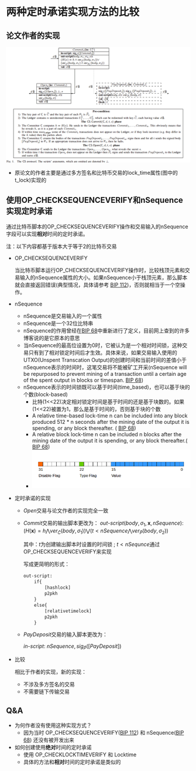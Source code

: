 两种定时承诺实现方法的比较
==============================

论文作者的实现
----------------
![a8ea7cd1861db26ac5c2b4d4cdb1cf02_1_2_art](img/a8ea7cd1861db26ac5c2b4d4cdb1cf02_1_2_art.png)

* 原论文的作者主要是通过多方签名和比特币交易的lock_time属性(图中的t_lock)实现的

使用OP_CHECKSEQUENCEVERIFY和nSequence实现定时承诺
----------------------------------------------------------------------------------

通过比特币脚本的OP_CHECKSEQUENCEVERIFY操作和交易输入的nSequence字段可以实现**相对**时间的定时承诺。

注：以下内容都基于版本大于等于2的比特币交易

* OP_CHECKSEQUENCEVERIFY

  当比特币脚本运行OP_CHECKSEQUENCEVERIFY操作时，比较栈顶元素和交易输入的nSequence属性的大小。如果nSequence小于栈顶元素，那么脚本就会直接返回错误(典型情况，具体请参考 [BIP 112](https://github.com/bitcoin/bips/blob/master/bip-0112.mediawiki#Bidirectional_Payment_Channels))，否则就相当于一个空操作。
  
* nSequence

  + nSequence是交易输入的一个属性
  + nSequence是一个32位比特串
  + nSequence的作用曾经在[BIP 68](https://github.com/bitcoin/bips/blob/master/bip-0068.mediawiki#Deployment)中重新进行了定义，目前网上查到的许多博客说的是它原本的意思
  + 当nSequence的最高位设置为0时，它被认为是一个相对时间锁，这种交易只有到了相对锁定时间后才生效。具体来说，如果交易输入使用的UTXO(Unspent Transcation Output)的创建时间和当前时间的差值小于nSequence表示的时间时，这笔交易将不能被矿工开采(nSequence will be repurposed to prevent mining of a transaction until a certain age of the spent output in blocks or timespan. [BIP 68](https://github.com/bitcoin/bips/blob/master/bip-0068.mediawiki#Deployment))
  + nSequence表示的时间锁既可以基于时间(time_based)，也可以基于块的个数(block-based)
    + 比特(1<<22)决定相对锁定时间是基于时间的还是基于块数的。如果(1<<22)被置为1，那么是基于时间的，否则基于块的个数
    + A relative time-based lock-time n can be included into any block produced 512 * n seconds after the mining date of the output it is spending, or any block thereafter. ( [BIP 68](https://github.com/bitcoin/bips/blob/master/bip-0068.mediawiki#Deployment))
    + A relative block lock-time n can be included n blocks after the mining date of the output it is spending, or any block thereafter.( [BIP 68](https://github.com/bitcoin/bips/blob/master/bip-0068.mediawiki#Deployment))
    + <img src="img\encoding.png" alt="encoding" style="zoom:100%;" />
  
* 定时承诺的实现

  * *Open*交易与论文作者的实现完全一致
  
  * *Commit*交易的输出脚本更改为：
    $out$-$script(body,\sigma_1,\boldsymbol{x},nSequence):$
    	$(H(\boldsymbol{x}) = h \bigwedge ver_{ \widetilde{C}}(body,\sigma_1))\bigvee(   t<nSequence \bigwedge ver_{ \widetilde{P}}(body,\sigma_2))$
    
    其中：$t$为创建输出脚本时设置的时间锁 ; $t < nSequnce$通过OP_CHECKSEQUENCEVERIFY来实现
    
    写成更简明的形式：
  
    ```
    out-script:
        if{ 
            [hashlock] 
            p2pkh 
        }
        else{ 
            [relativetimelock] 
            p2pkh 
        }
    ```
    
    
    
    
    
  * *PayDeposit*交易的输入脚本更改为：
  
    $in$-$script$:
    	$nSequence, sig_{\widetilde{P}}([PayDeposit])$
  
* 比较

  相比于作者的实现，新的实现：

  * 不涉及多方签名的交易
  * 不需要链下传输交易

Q&A
---------

* 为何作者没有使用这种实现方式？
  * 因为当时 OP_CHECKSEQUENCEVERIFY([BIP 112](https://github.com/bitcoin/bips/blob/master/bip-0112.mediawiki#Bidirectional_Payment_Channels)) 和 nSequence([BIP 68](https://github.com/bitcoin/bips/blob/master/bip-0068.mediawiki#Deployment)) 还没有被开发出来
* 如何创建使用**绝对**时间的定时承诺
  * 使用 OP_CHECKLOCKTIMEVERIFY 和 Locktime
  * 具体的方法和**相对**时间的定时承诺是类似的

